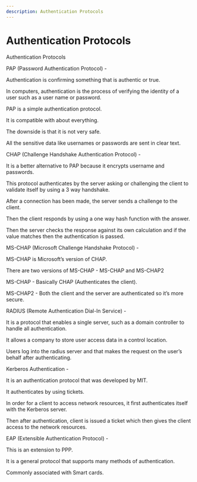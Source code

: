```yaml
---
description: Authentication Protocols
---
```


# Authentication Protocols

Authentication Protocols

PAP \(Password Authentication Protocol\) -

Authentication is confirming something that is authentic or true.

In computers, authentication is the process of verifying the identity of a user such as a user name or password.

PAP is a simple authentication protocol.

It is compatible with about everything.

The downside is that it is not very safe.

All the sensitive data like usernames or passwords are sent in clear text.

CHAP \(Challenge Handshake Authentication Protocol\) -

It is a better alternative to PAP because it encrypts username and passwords.

This protocol authenticates by the server asking or challenging the client to validate itself by using a 3 way handshake.

After a connection has been made, the server sends a challenge to the client.

Then the client responds by using a one way hash function with the answer.

Then the server checks the response against its own calculation and if the value matches then the authentication is passed.

MS-CHAP \(Microsoft Challenge Handshake Protocol\) -

MS-CHAP is Microsoft’s version of CHAP.

There are two versions of MS-CHAP - MS-CHAP and MS-CHAP2

MS-CHAP - Basically CHAP \(Authenticates the client\).

MS-CHAP2 - Both the client and the server are authenticated so it’s more secure.

RADIUS \(Remote Authentication Dial-In Service\) -

It is a protocol that enables a single server, such as a domain controller to handle all authentication.

It allows a company to store user access data in a control location.

Users log into the radius server and that makes the request on the user’s behalf after authenticating.

Kerberos Authentication -

It is an authentication protocol that was developed by MIT.

It authenticates by using tickets.

In order for a client to access network resources, it first authenticates itself with the Kerberos server.

Then after authentication, client is issued a ticket which then gives the client access to the network resources.

EAP \(Extensible Authentication Protocol\) -

This is an extension to PPP.

It is a general protocol that supports many methods of authentication.

Commonly associated with Smart cards.

